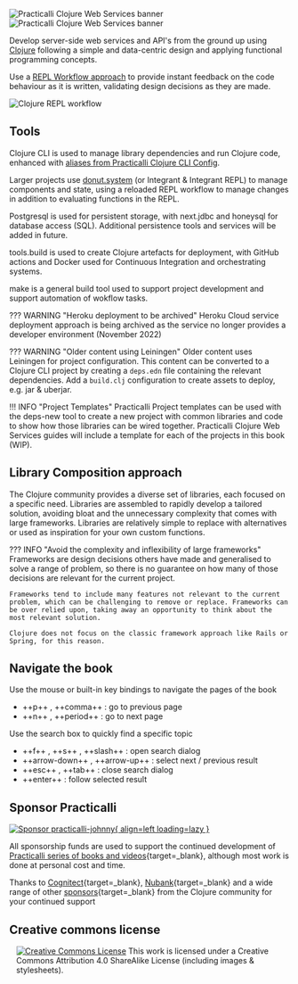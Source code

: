 ![Practicalli Clojure Web Services banner](https://raw.githubusercontent.com/practicalli/graphic-design/live/book-covers/practicalli-clojure-web-service-book-banner-light.png#only-light)
![Practicalli Clojure Web Services banner](https://raw.githubusercontent.com/practicalli/graphic-design/live/book-covers/practicalli-clojure-web-service-book-banner-dark.png#only-dark)

Develop server-side web services and API's from the ground up using [Clojure](http://clojure.org) following a simple and data-centric design and applying functional programming concepts.

Use a [REPL Workflow approach](introduction/repl-workflow.md) to provide instant feedback on the code behaviour as it is written, validating design decisions as they are made.

![Clojure REPL workflow](https://raw.githubusercontent.com/practicalli/graphic-design/live/clojure/clojure-repl-workflow-concept.png)


## Tools

Clojure CLI is used to manage library dependencies and run Clojure code, enhanced with [aliases from Practicalli Clojure CLI Config](https://practical.li/clojure/clojure-cli/practicalli-config/).

Larger projects use [donut.system](service-repl-workflow/donut-system.md) (or Integrant & Integrant REPL) to manage components and state, using a reloaded REPL workflow to manage changes in addition to evaluating functions in the REPL.

Postgresql is used for persistent storage, with next.jdbc and honeysql for database access (SQL). Additional persistence tools and services will be added in future.

tools.build is used to create Clojure artefacts for deployment, with GitHub actions and Docker used for Continuous Integration and orchestrating systems.

make is a general build tool used to support project development and support automation of wokflow tasks.

??? WARNING "Heroku deployment to be archived"
    Heroku Cloud service deployment approach is being archived as the service no longer provides a developer environment (November 2022)

??? WARNING "Older content using Leiningen"
    Older content uses Leiningen for project configuration.  This content can be converted to a Clojure CLI project by creating a `deps.edn` file containing the relevant dependencies.  Add a `build.clj` configuration to create assets to deploy, e.g. jar & uberjar.

!!! INFO "Project Templates"
    Practicalli Project templates can be used with the deps-new tool to create a new project with common libraries and code to show how those libraries can be wired together.
    Practicalli Clojure Web Services guides will include a template for each of the projects in this book (WIP).


## Library Composition approach

The Clojure community provides a diverse set of libraries, each focused on a specific need. Libraries are assembled to rapidly develop a tailored solution, avoiding bloat and the unnecessary complexity that comes with large frameworks. Libraries are relatively simple to replace with alternatives or used as inspiration for your own custom functions.



??? INFO "Avoid the complexity and inflexibility of large frameworks"
    Frameworks are design decisions others have made and generalised to solve a range of problem, so there is no guarantee on how many of those decisions are relevant for the current project.

    Frameworks tend to include many features not relevant to the current problem, which can be challenging to remove or replace. Frameworks can be over relied upon, taking away an opportunity to think about the most relevant solution.

    Clojure does not focus on the classic framework approach like Rails or Spring, for this reason.


## Navigate the book

Use the mouse or built-in key bindings to navigate the pages of the book

- ++p++ , ++comma++ : go to previous page
- ++n++ , ++period++ : go to next page

Use the search box to quickly find a specific topic

- ++f++ , ++s++ , ++slash++ : open search dialog
- ++arrow-down++ , ++arrow-up++ : select next / previous result
- ++esc++ , ++tab++ : close search dialog
- ++enter++ : follow selected result


## Sponsor Practicalli

[![Sponsor practicalli-johnny](https://raw.githubusercontent.com/practicalli/graphic-design/live/buttons/practicalli-github-sponsors-button.png){ align=left loading=lazy }](https://github.com/sponsors/practicalli-johnny/)

All sponsorship funds are used to support the continued development of [Practicalli series of books and videos](https://practical.li/){target=_blank}, although most work is done at personal cost and time.

Thanks to [Cognitect](https://www.cognitect.com/){target=_blank}, [Nubank](https://nubank.com.br/){target=_blank} and a wide range of other [sponsors](https://github.com/sponsors/practicalli-johnny#sponsors){target=_blank} from the Clojure community for your continued support


## Creative commons license

<div style="width:95%; margin:auto;">
<a rel="license" href="http://creativecommons.org/licenses/by-sa/4.0/"><img alt="Creative Commons License" style="border-width:0" src="https://i.creativecommons.org/l/by-sa/4.0/88x31.png" /></a>
This work is licensed under a Creative Commons Attribution 4.0 ShareAlike License (including images & stylesheets).
</div>
